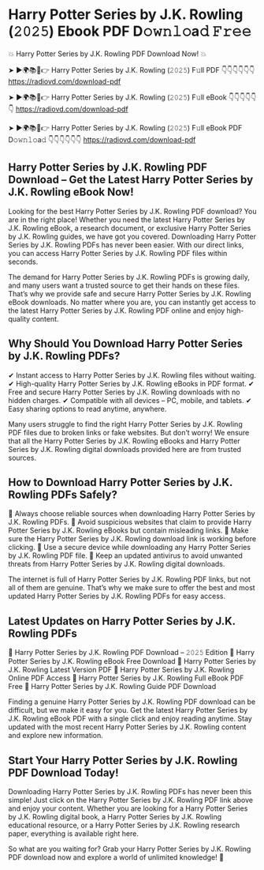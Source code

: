 # Harry Potter Series by J.K. Rowling (𝟸𝟶𝟸𝟻) Ebook PDF D𝚘𝚠𝚗𝚕𝚘a𝚍 𝙵𝚛𝚎𝚎

💥 Harry Potter Series by J.K. Rowling PDF Download Now! 💥

➤ ►🌍📚📱👉 Harry Potter Series by J.K. Rowling (𝟸𝟶𝟸𝟻) F𝚞ll PDF 👇👇👇👇👇👇
https://radiovd.com/download-pdf

➤ ►🌍📚📱👉 Harry Potter Series by J.K. Rowling (𝟸𝟶𝟸𝟻) F𝚞ll eBook 👇👇👇👇👇👇
https://radiovd.com/download-pdf

➤ ►🌍📚📱👉 Harry Potter Series by J.K. Rowling (𝟸𝟶𝟸𝟻) F𝚞ll eBook PDF D𝚘𝚠𝚗𝚕𝚘a𝚍 👇👇👇👇👇👇
https://radiovd.com/download-pdf

## Harry Potter Series by J.K. Rowling PDF Download – Get the Latest Harry Potter Series by J.K. Rowling eBook Now!

Looking for the best Harry Potter Series by J.K. Rowling PDF download? You are in the right place! Whether you need the latest Harry Potter Series by J.K. Rowling eBook, a research document, or exclusive Harry Potter Series by J.K. Rowling guides, we have got you covered. Downloading Harry Potter Series by J.K. Rowling PDFs has never been easier. With our direct links, you can access Harry Potter Series by J.K. Rowling PDF files within seconds.

The demand for Harry Potter Series by J.K. Rowling PDFs is growing daily, and many users want a trusted source to get their hands on these files. That’s why we provide safe and secure Harry Potter Series by J.K. Rowling eBook downloads. No matter where you are, you can instantly get access to the latest Harry Potter Series by J.K. Rowling PDF online and enjoy high-quality content.

## Why Should You Download Harry Potter Series by J.K. Rowling PDFs?

✔ Instant access to Harry Potter Series by J.K. Rowling files without waiting.
✔ High-quality Harry Potter Series by J.K. Rowling eBooks in PDF format.
✔ Free and secure Harry Potter Series by J.K. Rowling downloads with no hidden charges.
✔ Compatible with all devices – PC, mobile, and tablets.
✔ Easy sharing options to read anytime, anywhere.

Many users struggle to find the right Harry Potter Series by J.K. Rowling PDF files due to broken links or fake websites. But don’t worry! We ensure that all the Harry Potter Series by J.K. Rowling eBooks and Harry Potter Series by J.K. Rowling digital downloads provided here are from trusted sources.

## How to Download Harry Potter Series by J.K. Rowling PDFs Safely?

📌 Always choose reliable sources when downloading Harry Potter Series by J.K. Rowling PDFs.
📌 Avoid suspicious websites that claim to provide Harry Potter Series by J.K. Rowling eBooks but contain misleading links.
📌 Make sure the Harry Potter Series by J.K. Rowling download link is working before clicking.
📌 Use a secure device while downloading any Harry Potter Series by J.K. Rowling PDF file.
📌 Keep an updated antivirus to avoid unwanted threats from Harry Potter Series by J.K. Rowling digital downloads.

The internet is full of Harry Potter Series by J.K. Rowling PDF links, but not all of them are genuine. That’s why we make sure to offer the best and most updated Harry Potter Series by J.K. Rowling PDFs for easy access.

## Latest Updates on Harry Potter Series by J.K. Rowling PDFs

🔹 Harry Potter Series by J.K. Rowling PDF Download – 𝟸𝟶𝟸𝟻 Edition
🔹 Harry Potter Series by J.K. Rowling eBook Free Download
🔹 Harry Potter Series by J.K. Rowling Latest Version PDF
🔹 Harry Potter Series by J.K. Rowling Online PDF Access
🔹 Harry Potter Series by J.K. Rowling Full eBook PDF Free
🔹 Harry Potter Series by J.K. Rowling Guide PDF Download

Finding a genuine Harry Potter Series by J.K. Rowling PDF download can be difficult, but we make it easy for you. Get the latest Harry Potter Series by J.K. Rowling eBook PDF with a single click and enjoy reading anytime. Stay updated with the most recent Harry Potter Series by J.K. Rowling content and explore new information.

## Start Your Harry Potter Series by J.K. Rowling PDF Download Today!

Downloading Harry Potter Series by J.K. Rowling PDFs has never been this simple! Just click on the Harry Potter Series by J.K. Rowling PDF link above and enjoy your content. Whether you are looking for a Harry Potter Series by J.K. Rowling digital book, a Harry Potter Series by J.K. Rowling educational resource, or a Harry Potter Series by J.K. Rowling research paper, everything is available right here.

So what are you waiting for? Grab your Harry Potter Series by J.K. Rowling PDF download now and explore a world of unlimited knowledge! 🚀